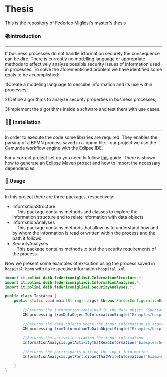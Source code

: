 # Thesis
This is the repository of Federico Migliosi's master's thesis

### 📚Introduction
---
If business processes do not handle information securely the consequence can be dire. There is currently no modelling language or appropriate methods to effectively analyze possible security issues of information used in processes. 
To solve the aforementioned problem we have identified some goals to be accomplished:

1)Create a modeling language to describe information and its use within processes;

2)Define algorithms to analyze security properties in business processes;

3)Implement the algorithms inside a software and test them with use cases.

### 👨‍💻 Installation
---
In order to execute the code some libraries are required. They enables the parsing of a BPMN process saved in a .bpmn file.
I our project we use the Camunda workflow engine with the Eclipse IDE.

For a correct project set up you need to follow [this](https://docs.camunda.org/get-started/java-process-app/project-setup/) guide. There is shown how to generate an Eclipse Maven project and how to import the necessary dependencies.

### 🧐 Usage
---
In this project there are three packages, respectively:
* InformationStructure<br/>
&emsp;This package contains methods and classes to explore the information structure and to relate information with data objects
* InformationAnalyses<br/>
&emsp;This package contains methods that allow us to understand how and by whom the information is read or written within the process and the path it follows.
* SecurityAnalyses<br/>
&emsp;This package contains methods to test the security requirements of the process.

Now we present some examples of execution using the process saved in `hospital.bpmn` with its respective information `hospital.xml`.
```java
import it.polimi.deib.federicomigliosi.InformationStructure.*;
import it.polimi.deib.federicomigliosi.InformationAnalyses.*;
import it.polimi.deib.federicomigliosi.SecurityAnalyses.*;

public class TestArea {
    public static void main(String[] args) throws ParserConfigurationException, SAXException, IOException {
        
        //Returns the information contained in the data object "Specialistic report" (the method takes as input the ID)
        XMLprocessing.fromDataObjectToInformationSingle("Examples/hospital.xml", "DataObjectReference_18m1ns9");
        
        //Returns the data objects where the input information is stored
        XMLprocessing.fromInformationToDataObjectSingle("Examples/hospital.xml", "patient_SSN");
        
        //Returns the activities reading the input information
        InformationAnalysis.getActivityThatReadInformation("Examples/hospital.xml", "Examples/hospital.bpmn", "patient_SSN", true);
        
        //Returns the participants writing the input information
        InformationAnalysis.getParticipantThatWriteInformation("Examples/hospital.xml", "Examples/hospital.bpmn", "pathology_exam_outcome", true);
    
    }
}
```
